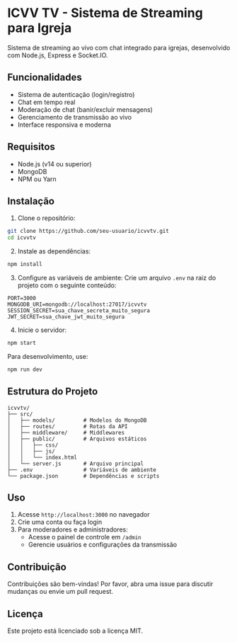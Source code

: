 # ICVV TV - Sistema de Streaming para Igreja

Sistema de streaming ao vivo com chat integrado para igrejas, desenvolvido com Node.js, Express e Socket.IO.

## Funcionalidades

- Sistema de autenticação (login/registro)
- Chat em tempo real
- Moderação de chat (banir/excluir mensagens)
- Gerenciamento de transmissão ao vivo
- Interface responsiva e moderna

## Requisitos

- Node.js (v14 ou superior)
- MongoDB
- NPM ou Yarn

## Instalação

1. Clone o repositório:
```bash
git clone https://github.com/seu-usuario/icvvtv.git
cd icvvtv
```

2. Instale as dependências:
```bash
npm install
```

3. Configure as variáveis de ambiente:
Crie um arquivo `.env` na raiz do projeto com o seguinte conteúdo:
```
PORT=3000
MONGODB_URI=mongodb://localhost:27017/icvvtv
SESSION_SECRET=sua_chave_secreta_muito_segura
JWT_SECRET=sua_chave_jwt_muito_segura
```

4. Inicie o servidor:
```bash
npm start
```

Para desenvolvimento, use:
```bash
npm run dev
```

## Estrutura do Projeto

```
icvvtv/
├── src/
│   ├── models/         # Modelos do MongoDB
│   ├── routes/         # Rotas da API
│   ├── middleware/     # Middlewares
│   ├── public/         # Arquivos estáticos
│   │   ├── css/
│   │   ├── js/
│   │   └── index.html
│   └── server.js       # Arquivo principal
├── .env                # Variáveis de ambiente
└── package.json        # Dependências e scripts
```

## Uso

1. Acesse `http://localhost:3000` no navegador
2. Crie uma conta ou faça login
3. Para moderadores e administradores:
   - Acesse o painel de controle em `/admin`
   - Gerencie usuários e configurações da transmissão

## Contribuição

Contribuições são bem-vindas! Por favor, abra uma issue para discutir mudanças ou envie um pull request.

## Licença

Este projeto está licenciado sob a licença MIT. 